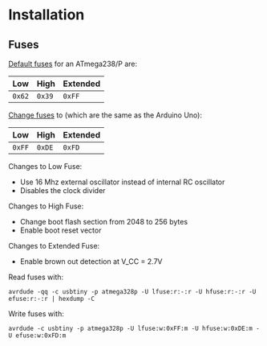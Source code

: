 # Installation

## Fuses

[Default fuses](http://eleccelerator.com/fusecalc/fusecalc.php?chip=atmega328p) for an ATmega238/P are:

| Low    | High   | Extended |
|--------|--------|----------|
| `0x62` | `0x39` | `0xFF`   |

[Change fuses](http://eleccelerator.com/fusecalc/fusecalc.php?chip=atmega328p) to (which are the same as the Arduino Uno):

| Low    | High   | Extended |
|--------|--------|----------|
| `0xFF` | `0xDE` | `0xFD`   |

Changes to Low Fuse:
- Use 16 Mhz external oscillator instead of internal RC oscillator
- Disables the clock divider

Changes to High Fuse:
- Change boot flash section from 2048 to 256 bytes
- Enable boot reset vector

Changes to Extended Fuse:
- Enable brown out detection at V_CC = 2.7V


Read fuses with:

```
avrdude -qq -c usbtiny -p atmega328p -U lfuse:r:-:r -U hfuse:r:-:r -U efuse:r:-:r | hexdump -C
```

Write fuses with:

```
avrdude -c usbtiny -p atmega328p -U lfuse:w:0xFF:m -U hfuse:w:0xDE:m -U efuse:w:0xFD:m
```
